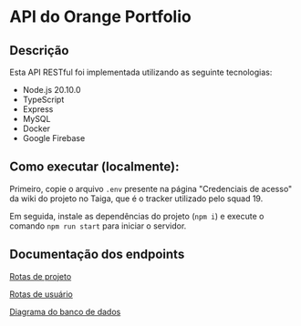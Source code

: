 # API do Orange Portfolio

## Descrição

Esta API RESTful foi implementada utilizando as seguinte tecnologias:

- Node.js 20.10.0
- TypeScript
- Express
- MySQL
- Docker
- Google Firebase

## Como executar (localmente):

Primeiro, copie o arquivo `.env` presente na página "Credenciais de acesso" da wiki do projeto no Taiga, que é o tracker utilizado pelo squad 19.

Em seguida, instale as dependências do projeto (`npm i`) e execute o comando `npm run start` para iniciar o servidor.

## Documentação dos endpoints

[Rotas de projeto](https://tree.taiga.io/project/devgusmedeiros-projeto-hackathon-orange-juice-2024/wiki/documentacao-das-rotas-de-projeto)

[Rotas de usuário](https://tree.taiga.io/project/devgusmedeiros-projeto-hackathon-orange-juice-2024/wiki/documentacao-das-rotas-de-users)

[Diagrama do banco de dados](https://ibb.co/MkdyCzz)